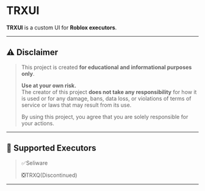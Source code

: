 # TRXUI

**TRXUI** is a custom UI for **Roblox executors**.

---

## ⚠️ Disclaimer

> This project is created **for educational and informational purposes only**.  
>  
> **Use at your own risk.**  
> The creator of this project **does not take any responsibility** for how it is used or for any damage, bans, data loss, or violations of terms of service or laws that may result from its use.  
>  
> By using this project, you agree that you are solely responsible for your actions.

---

## 💉 Supported Executors

>✅Seliware
>
>❎TRXQ(Discontinued)

---
